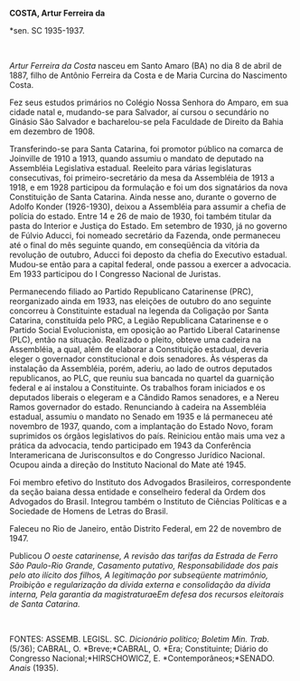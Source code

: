 **COSTA, Artur Ferreira da**

\*sen. SC 1935-1937.

 

*Artur Ferreira da Costa* nasceu em Santo Amaro (BA) no dia 8 de abril
de 1887, filho de Antônio Ferreira da Costa e de Maria Curcina do
Nascimento Costa.

Fez seus estudos primários no Colégio Nossa Senhora do Amparo, em sua
cidade natal e, mudando-se para Salvador, aí cursou o secundário no
Ginásio São Salvador e bacharelou-se pela Faculdade de Direito da Bahia
em dezembro de 1908.

Transferindo-se para Santa Catarina, foi promotor público na comarca de
Joinville de 1910 a 1913, quando assumiu o mandato de deputado na
Assembléia Legislativa estadual. Reeleito para várias legislaturas
consecutivas, foi primeiro-secretário da mesa da Assembléia de 1913 a
1918, e em 1928 participou da formulação e foi um dos signatários da
nova Constituição de Santa Catarina. Ainda nesse ano, durante o governo
de Adolfo Konder (1926-1930), deixou a Assembléia para assumir a chefia
de polícia do estado. Entre 14 e 26 de maio de 1930, foi também titular
da pasta do Interior e Justiça do Estado. Em setembro de 1930, já no
governo de Fúlvio Aducci, foi nomeado secretário da Fazenda, onde
permaneceu até o final do mês seguinte quando, em conseqüência da
vitória da revolução de outubro, Aducci foi deposto da chefia do
Executivo estadual. Mudou-se então para a capital federal, onde passou a
exercer a advocacia. Em 1933 participou do I Congresso Nacional de
Juristas.

Permanecendo filiado ao Partido Republicano Catarinense (PRC),
reorganizado ainda em 1933, nas eleições de outubro do ano seguinte
concorreu à Constituinte estadual na legenda da Coligação por Santa
Catarina, constituída pelo PRC, a Legião Republicana Catarinense e o
Partido Social Evolucionista, em oposição ao Partido Liberal Catarinense
(PLC), então na situação. Realizado o pleito, obteve uma cadeira na
Assembléia, a qual, além de elaborar a Constituição estadual, deveria
eleger o governador constitucional e dois senadores. Às vésperas da
instalação da Assembléia, porém, aderiu, ao lado de outros deputados
republicanos, ao PLC, que reuniu sua bancada no quartel da guarnição
federal e aí instalou a Constituinte. Os trabalhos foram iniciados e os
deputados liberais o elegeram e a Cândido Ramos senadores, e a Nereu
Ramos governador do estado. Renunciando à cadeira na Assembléia
estadual, assumiu o mandato no Senado em 1935 e lá permaneceu até
novembro de 1937, quando, com a implantação do Estado Novo, foram
suprimidos os órgãos legislativos do país. Reiniciou então mais uma vez
a prática da advocacia, tendo participado em 1943 da Conferência
Interamericana de Jurisconsultos e do Congresso Jurídico Nacional.
Ocupou ainda a direção do Instituto Nacional do Mate até 1945.

Foi membro efetivo do Instituto dos Advogados Brasileiros,
correspondente da seção baiana dessa entidade e conselheiro federal da
Ordem dos Advogados do Brasil. Integrou também o Instituto de Ciências
Políticas e a Sociedade de Homens de Letras do Brasil.

Faleceu no Rio de Janeiro, então Distrito Federal, em 22 de novembro de
1947.

Publicou *O* *oeste catarinense, A revisão* *das tarifas da Estrada de
Ferro São Paulo-Rio* *Grande, Casamento putativo, Responsabilidade dos
pais pelo ato ilícito dos filhos,* *A legitimação por subseqüente
matrimônio,* *Proibição e regularização da dívida externa e consolidação
da dívida interna, Pela garantia da magistratura*e*Em defesa dos
recursos eleitorais de Santa Catarina.*

 

FONTES: ASSEMB. LEGISL. SC. *Dicionário político; Boletim Min.
Trab.*(5/36); CABRAL, O. *Breve;*CABRAL, O. *Era; Constituinte; Diário
do Congresso Nacional;*HIRSCHOWICZ, E. *Contemporâneos;*SENADO. *Anais*
(1935).

 

 
